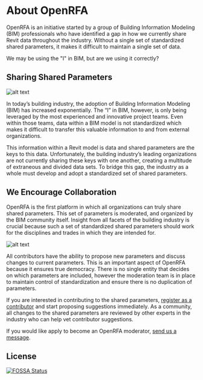 <!--- This text is published to http://openrfa.org/about -->
# About OpenRFA

OpenRFA is an initiative started by a group of Building Information Modeling (BIM) professionals who have identified a gap in how we currently share Revit data throughout the industry. Without a single set of standardized shared parameters, it makes it difficult to maintain a single set of data.

We may be using the "I" in BIM, but are we using it correctly?

## Sharing Shared Parameters

![alt text](http://openrfa.org/sites/default/files/Communicating%20in%20the%20cloud%20with%20Revit%20data.png "Using the same master shared parameters for Revit in the cloud (collaboration for Revit, C4R)[![FOSSA Status](https://app.fossa.io/api/projects/git%2Bgithub.com%2FOpenAIM%2FOpenRFA-Website.svg?type=shield)](https://app.fossa.io/projects/git%2Bgithub.com%2FOpenAIM%2FOpenRFA-Website?ref=badge_shield)
")

In today’s building industry, the adoption of Building Information Modeling (BIM) has increased exponentially. The “I” in BIM, however, is only being leveraged by the most experienced and innovative project teams. Even within those teams, data within a BIM model is not standardized which makes it difficult to transfer this valuable information to and from external organizations.

This information within a Revit model is data and shared parameters are the keys to this data. Unfortunately, the building industry’s leading organizations are not currently sharing these keys with one another, creating a multitude of extraneous and divided data sets. To bridge this gap, the industry as a whole must develop and adopt a standardized set of shared parameters.

## We Encourage Collaboration

OpenRFA is the first platform in which all organizations can truly share shared parameters. This set of parameters is moderated, and organized by the BIM community itself. Insight from all facets of the building industry is crucial because such a set of standardized shared parameters should work for the disciplines and trades in which they are intended for.

![alt text](http://openrfa.org/sites/default/files/Dashboard%20Screenie_1.png "Collaborative Master Shared Parameters for Revit")

All contributors have the ability to propose new parameters and discuss changes to current parameters. This is an important aspect of OpenRFA because it ensures true democracy. There is no single entity that decides on which parameters are included, however the moderation team is in place to maintain control of standardization and ensure there is no duplication of parameters.

If you are interested in contributing to the shared parameters, [register as a contributor](http://openrfa.org/user/register) and start proposing suggestions immediately. As a community, all changes to the shared parameters are reviewed by other experts in the industry who can help vet contributor suggestions.

If you would like apply to become an OpenRFA moderator, [send us a message](http://openrfa.org/contact).


## License
[![FOSSA Status](https://app.fossa.io/api/projects/git%2Bgithub.com%2FOpenAIM%2FOpenRFA-Website.svg?type=large)](https://app.fossa.io/projects/git%2Bgithub.com%2FOpenAIM%2FOpenRFA-Website?ref=badge_large)